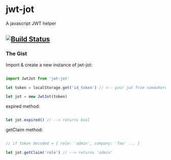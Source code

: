 # jwt-jot

A javascript JWT helper

[![Build Status](https://travis-ci.org/eezing/jwt-jot.svg?branch=master)](https://travis-ci.org/eezing/jwt-jot)
---

### The Gist

Import & create a new instance of jwt-jot:

```javascript

import JwtJot from 'jwt-jot'

let token = localStorage.get('id_token') // <-- your jwt from somewhere

let jot = new JwtJot(token)

```

expired method:

```javascript

let jot.expired() // --> returns bool

```

getClaim method:

```javascript

// if token decoded = { role: 'admin', company: 'foo' ... }

let jot.getClaim('role') // --> returns 'admin'

```
